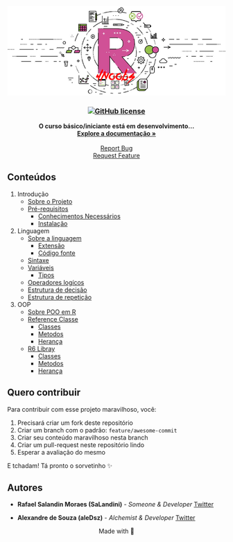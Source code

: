 ﻿<p align="center">
  <a href="https://github.com/aleDsz/elixir4noobs">
    <img src="./assets/r.jpg?version=1.0.0" alt="Logo">
  </a>
</p>

<h3 align="center">
  <a href="https://opensource.org/licenses/GPL-3.0">
    <img alt="GitHub license" src="https://img.shields.io/github/license/SaLandini/r4noobs">
  </a>
</h3>

<p align="center">
  <strong>O curso básico/iniciante está em desenvolvimento...</strong>
  <br />
  <a href="#conteúdos"><strong>Explore a documentação »</strong></a>
  <br />
  <br />
  <a href="https://github.com/SaLandini/r4noobs/issues">Report Bug</a>
  <br />
  <a href="https://github.com/SaLandini/r4noobs/pulls">Request Feature</a>
</p>

## Conteúdos

1. Introdução
    - [Sobre o Projeto](./contents/1%20-%20Introducao/1-Sobre%20o%20projeto.md)
    - [Pré-requisitos](./contents/1%20-%20Introducao/2-Pre-requisitos.md)
      * [Conhecimentos Necessários](./contents/1%20-%20Introducao/2-Pre-requisitos.md#conhecimentos-necessários)
      * [Instalação](./contents/1%20-%20Introducao/2-Pre-requisitos.md#instalação)
2. Linguagem
    - [Sobre a linguagem](./contents/2%20-%20Linguagem/1-Sobre%20a%20linguagem.md)
      * [Extensão](./contents/2%20-%20Linguagem/1-Sobre%20a%20linguagem.md#extensão)
      * [Código fonte](./contents/2%20-%20Linguagem/1-Sobre%20a%20linguagem.md#código-fonte)
    - [Sintaxe](./contents/2%20-%20Linguagem/2-Sintaxe.md)
    - [Variáveis](./contents/2%20-%20Linguagem/3-Variaveis.md)
      * [Tipos](./contents/2%20-%20Linguagem/3-Variaveis.md#tipos)
    - [Operadores logícos](./contents/2%20-%20Linguagem/4-Operadores%20logícos.md)
    - [Estrutura de decisão](./contents/2%20-%20Linguagem/5-Estruturas%20de%20decisão.md)
    - [Estrutura de repetição](./contents/2%20-%20Linguagem/6-Estruturas%20de%20repetição.md)
3. OOP 
    - [Sobre POO em R](./contents/3%20-%20OOP/1%20-%20Sobre%20OOP%20em%20R.md)
    - [Reference Classe](./contents/3%20-%20OOP/2%20-%20Reference%20Classe.md)
      * [Classes](./contents/3%20-%20OOP/2%20-%20Reference%20Classe.md#classe)
      * [Metodos](./contents/3%20-%20OOP/2%20-%20Reference%20Classe.md#metodos)
      * [Herança](./contents/3%20-%20OOP/2%20-%20Reference%20Classe.md#herança)
    - [R6 Libray](contents/3%20-%20OOP/3%20-%20R6%20Library.md)
      * [Classes](./contents/3%20-%20OOP/3%20-%20R6%20Library.md#classes)
      * [Metodos](./contents/3%20-%20OOP/3%20-%20R6%20Library.md#metodos)
      * [Herança](./contents/3%20-%20OOP/3%20-%20R6%20Library.md#herança)

## Quero contribuir

Para contribuir com esse projeto maravilhoso, você:

1. Precisará criar um fork deste repositório
2. Criar um branch com o padrão: `feature/awesome-commit`
3. Criar seu conteúdo maravilhoso nesta branch
4. Criar um pull-request neste repositório lindo
5. Esperar a avaliação do mesmo

E tchadam! Tá pronto o sorvetinho ✨

## Autores

- **Rafael Salandin Moraes (SaLandini)** - _Someone & Developer_ [Twitter](https://twitter.com/RafaSalandinM)

- **Alexandre de Souza (aleDsz)** - _Alchemist & Developer_ [Twitter](https://twitter.com/aleDsz)

<p align="center">
  Made with 💜
</p>